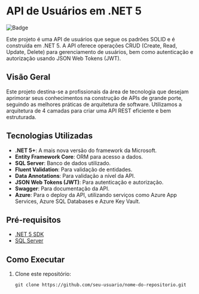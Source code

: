 # API de Usuários em .NET 5

![Badge](https://img.shields.io/badge/.NET-5-blueviolet)

Este projeto é uma API de usuários que segue os padrões SOLID e é construída em .NET 5. A API oferece operações CRUD (Create, Read, Update, Delete) para gerenciamento de usuários, bem como autenticação e autorização usando JSON Web Tokens (JWT).

## Visão Geral

Este projeto destina-se a profissionais da área de tecnologia que desejam aprimorar seus conhecimentos na construção de APIs de grande porte, seguindo as melhores práticas de arquitetura de software. Utilizamos a arquitetura de 4 camadas para criar uma API REST eficiente e bem estruturada.

## Tecnologias Utilizadas

- **.NET 5+**: A mais nova versão do framework da Microsoft.
- **Entity Framework Core**: ORM para acesso a dados.
- **SQL Server**: Banco de dados utilizado.
- **Fluent Validation**: Para validação de entidades.
- **Data Annotations**: Para validação a nível da API.
- **JSON Web Tokens (JWT)**: Para autenticação e autorização.
- **Swagger**: Para documentação da API.
- **Azure**: Para o deploy da API, utilizando serviços como Azure App Services, Azure SQL Databases e Azure Key Vault.

## Pré-requisitos

- [.NET 5 SDK](https://dotnet.microsoft.com/download/dotnet/5.0)
- [SQL Server](https://www.microsoft.com/en-us/sql-server/sql-server-downloads)

## Como Executar

1. Clone este repositório:

   ```shell
   git clone https://github.com/seu-usuario/nome-do-repositorio.git

